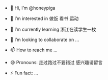 - 👋 Hi, I’m @honeypiga
- 👀 I’m interested in 做饭 看书 运动
- 🌱 I’m currently learning 浙江在读学生一枚
- 💞️ I’m looking to collaborate on ...
- 📫 How to reach me ...
- 😄 Pronouns: 走过路过不要错过 感兴趣请留言

- ⚡ Fun fact: ...

<!---
honeypiga/honeypiga is a ✨ special ✨ repository because its `README.md` (this file) appears on your GitHub profile.
You can click the Preview link to take a look at your changes.
--->
